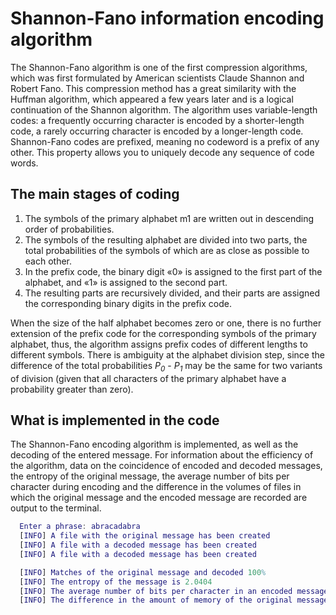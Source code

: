 # Shannon-Fano information encoding algorithm

The Shannon-Fano algorithm is one of the first compression algorithms, which was first formulated by American scientists Claude Shannon and Robert Fano. This compression method has a great similarity with the Huffman algorithm, which appeared a few years later and is a logical continuation of the Shannon algorithm. The algorithm uses variable-length codes: a frequently occurring character is encoded by a shorter-length code, a rarely occurring character is encoded by a longer-length code. Shannon-Fano codes are prefixed, meaning no codeword is a prefix of any other. This property allows you to uniquely decode any sequence of code words.

## The main stages of coding
1. The symbols of the primary alphabet m1 are written out in descending order of probabilities.
2. The symbols of the resulting alphabet are divided into two parts, the total probabilities of the symbols of which are as close as possible to each other.
3. In the prefix code, the binary digit «0» is assigned to the first part of the alphabet, and «1» is assigned to the second part.
4. The resulting parts are recursively divided, and their parts are assigned the corresponding binary digits in the prefix code.

When the size of the half alphabet becomes zero or one, there is no further extension of the prefix code for the corresponding symbols of the primary alphabet, thus, the algorithm assigns prefix codes of different lengths to different symbols. There is ambiguity at the alphabet division step, since the difference of the total probabilities <i>P<sub>0</sub></i> - <i>P<sub>1</sub></i> may be the same for two variants of division (given that all characters of the primary alphabet have a probability greater than zero).

## What is implemented in the code
The Shannon-Fano encoding algorithm is implemented, as well as the decoding of the entered message. For information about the efficiency of the algorithm, data on the coincidence of encoded and decoded messages, the entropy of the original message, the average number of bits per character during encoding and the difference in the volumes of files in which the original message and the encoded message are recorded are output to the terminal.

``` matlab
  Enter a phrase: abracadabra
  [INFO] A file with the original message has been created
  [INFO] A file with a decoded message has been created
  [INFO] A file with a decoded message has been created

  [INFO] Matches of the original message and decoded 100%
  [INFO] The entropy of the message is 2.0404
  [INFO] The average number of bits per character in an encoded message is 2.9091
  [INFO] The difference in the amount of memory of the original message and the encoded one was 56 bits
```
